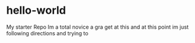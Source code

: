 # hello-world
My starter Repo
Im a total novice a gra get at this and at this point im just following directions and trying to
